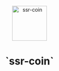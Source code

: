 <p align="center">
  <a href="/../../#readme">
    <img align="center" src="https://github.com/brillout/goldssr/raw/master/docs/ssr-coin.min.svg?sanitize=true" width=96 height=96 style="max-width:100%;" alt="ssr-coin"/>
  </a>
</p>

<h1><p align="center">`ssr-coin`</p></h1>
